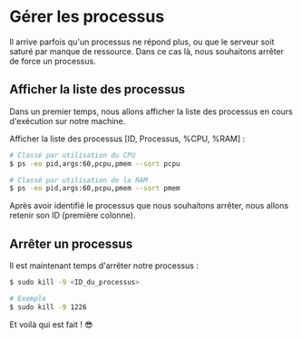 # Gérer les processus

Il arrive parfois qu'un processus ne répond plus, ou que le serveur soit saturé par manque de ressource.
Dans ce cas là, nous souhaitons arrêter de force un processus.

## Afficher la liste des processus
Dans un premier temps, nous allons afficher la liste des processus en cours d'exécution sur notre machine.

Afficher la liste des processus [ID, Processus, %CPU, %RAM] :
```sh
# Classé par utilisation du CPU
$ ps -eo pid,args:60,pcpu,pmem --sort pcpu

# Classé par utilisation de la RAM
$ ps -eo pid,args:60,pcpu,pmem --sort pmem
```

Après avoir identifié le processus que nous souhaitons arrêter, nous allons retenir son ID (première colonne).

## Arrêter un processus
Il est maintenant temps d'arrêter notre processus :
```sh
$ sudo kill -9 <ID_du_processus>

# Exemple
$ sudo kill -9 1226
```
Et voilà qui est fait ! 😎